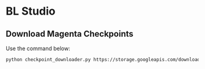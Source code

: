 # BL Studio

## Download Magenta Checkpoints

Use the command below:

```sh
python checkpoint_downloader.py https://storage.googleapis.com/download.magenta.tensorflow.org/tfjs_checkpoints/music_rnn/drum_kit_rnn my-checkpoints/
```

